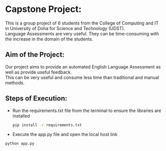 # Capstone Project:
This is a group project of 6 students from the College of Computing and IT in University of Doha for Science and Technology (UDST).  
Language Assessments are very useful. They can be time-consuming with the increase in the domain of the students.  
## Aim of the Project:
Our project aims to provide an automated English Language Assessment as well as provide useful feedback.  
This can be very useful and consume less time than traditional and manual methods.
## Steps of Execution:
- Run the requirements.txt file from the terminal to ensure the libraries are installed
  ```bash
  pip install -r requirements.txt
  ```
- Execute the app.py file and open the local host link
```bash
python app.py
```
